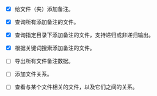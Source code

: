 - [x] 给文件（夹）添加备注。  
- [x] 查询所有添加备注的文件。
- [x] 查询指定目录下添加备注的文件，支持递归或非递归输出。
- [x] 根据关键词搜索添加备注的文件。
- [ ] 导出所有文件备注数据。
- [ ] 添加文件关系。
- [ ] 查看与某个文件相关的文件，以及它们之间的关系。

